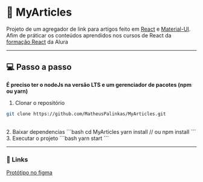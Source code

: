 # :bookmark_tabs: MyArticles

Projeto de um agregador de link para artigos feito em [React](https://pt-br.reactjs.org/) e [Material-UI](https://material-ui.com/pt/). Afim de práticar os conteúdos aprendidos nos cursos de React da [formação React](https://cursos.alura.com.br/formacao-react-js) da Alura

---

## :computer: Passo a passo

**É preciso ter o nodeJs na versão LTS e um gerenciador de pacotes (npm ou yarn)**
<br/>

1. Clonar o repositório

```bash
git clone https://github.com/MatheusPalinkas/MyArticles.git
```

<br/>
2. Baixar dependencias
```bash
cd MyArticles
yarn install
// ou
npm install
```
<br/>
3. Executar o projeto
```bash
yarn start
```

---

### :link: Links

[Protótipo no figma](https://www.figma.com/file/VPvAFmhSswEfGeAipqYxve/MyArticles?node-id=1%3A2)
